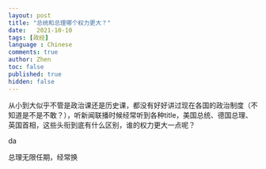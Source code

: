 ```yaml
---
layout: post
title: "总统和总理哪个权力更大？"
date:   2021-10-10
tags: [政经]
language : Chinese
comments: true
author: Zhen
toc: false
published: true
hidden: false
---
```

从小到大似乎不管是政治课还是历史课，都没有好好讲过现在各国的政治制度（不知道是不是不敢？），听新闻联播时候经常听到各种title，美国总统、德国总理、英国首相，这些头衔到底有什么区别，谁的权力更大一点呢？


da


总理无限任期，经常换
<!--stackedit_data:
eyJoaXN0b3J5IjpbMTI1NTgxMDM3NywyMDE0ODU0MDA4LC0xNT
k0NTMzOTA2XX0=
-->